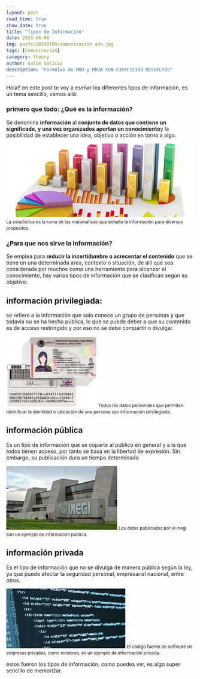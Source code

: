 ```yaml
---
layout: post
read_time: true
show_date: true
title: "Tipos de Información"
date: 2025-06-06
img: posts/20250709/comunicación adn.jpg
tags: [Comunicación]
category: theory
author: Galim Galicia
description: "Formulas de MRU y MRUA CON EJERCICIOS RESUELTOS"
---
```

Hola!! en este post te voy a eseñar los diferentes tipos de información, es un tema sencillo, vamos allá:

<h3>primero que todo: ¿Qué es la información?</h3>
Se denomina <strong>información</strong> al <strong>conjunto de datos que contiene un significado, y una vez organizados aportan un conocimiento</strong>y la posibilidad de establecer una idea, objetivo o acción en torno a algo.

![estadistica](./assets/img/posts/20250709/estadistica.jpg)
<small>La estadística es la rama de las matematicas que estudia la información para diversos propositos.</small>



<h3>¿Para que nos sirve la información?</h3>
Se emplea para <strong>reducir la incertidumbre o acrecentar el contenido</strong> que se tiene en una determinada area, contexto o situación, de allí que sea considerada por muchos como una herramienta para alcanzar el conocimiento, hay varios tipos de información que se clasifican según su objetivo:


<h2>información privilegiada:</h2>
se refiere a la información que solo conoce un grupo de personas y que todavia no se ha hecho pública, lo que se puede deber a que su contenido es de acceso restringido y por eso no se debe compartir o divulgar.

![INE](./assets/img/posts/20250709/ineidentificacion.png)
<small>Todos los datos personales que permitan identificar la identidad o ubicación de una persona son información privilegiada.</small>


<h2>información pública</h2>
Es un tipo de información que se coparte al público en general y a la que todos tienen acceso, por tanto se basa en la libertad de expresión. Sin embargo, su publicación dura un tiempo determinado


![The Analytical Engine](./assets/img/posts/20250709/inegi.jpg)
<small>Los datos publicados por el inegi son un ejemplo de informacion pública.</small>




<h2>información privada</h2>
Es el tipo de información que no se divulga de manera pública según la ley, ya que puede afectar la seguridad personal, empresarial nacional, entre otros.

![The Analytical Engine](./assets/img/posts/20250709/inforpriv.jpg)
<small>El código fuente de software de empresas privadas, como windows, es un ejemplo de información privada.</small>


estos fueron los tipos de información, como puedes ver, es algo super sencillo de memorizar. 
